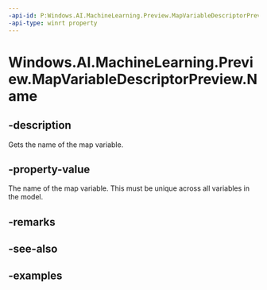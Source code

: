 ```yaml
---
-api-id: P:Windows.AI.MachineLearning.Preview.MapVariableDescriptorPreview.Name
-api-type: winrt property
---
```


<!-- Property syntax.
public string Name { get; }
-->

# Windows.AI.MachineLearning.Preview.MapVariableDescriptorPreview.Name

## -description
Gets the name of the map variable.

## -property-value
The name of the map variable. This must be unique across all variables in the model.

## -remarks

## -see-also

## -examples

